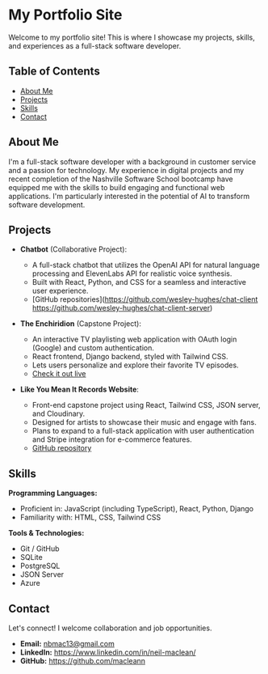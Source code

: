 # My Portfolio Site

Welcome to my portfolio site! This is where I showcase my projects, skills, and experiences as a full-stack software developer.

## Table of Contents
- [About Me](#about-me)
- [Projects](#projects)
- [Skills](#skills)
- [Contact](#contact)

## About Me

I'm a full-stack software developer with a background in customer service and a passion for technology.  My experience in digital projects and my recent completion of the Nashville Software School bootcamp have equipped me with the skills to build engaging and functional web applications. I'm particularly interested in the potential of AI to transform software development.

## Projects

* **Chatbot** (Collaborative Project):
   - A full-stack chatbot that utilizes the OpenAI API for natural language processing and ElevenLabs API for realistic voice synthesis. 
   - Built with React, Python, and CSS for a seamless and interactive user experience. 
   - [GitHub repositories](https://github.com/wesley-hughes/chat-client  https://github.com/wesley-hughes/chat-client-server)

* **The Enchiridion** (Capstone Project):
   - An interactive TV playlisting web application with OAuth login (Google) and custom authentication.
   - React frontend, Django backend, styled with Tailwind CSS.
   - Lets users personalize and explore their favorite TV episodes.
   - [Check it out live](https://enchiridion.tv)

* **Like You Mean It Records Website**:
   - Front-end capstone project using React, Tailwind CSS, JSON server, and Cloudinary.
   - Designed for artists to showcase their music and engage with fans.
   - Plans to expand to a full-stack application with user authentication and Stripe integration for e-commerce features.
   - [GitHub repository](https://github.com/macleann/lymi-capstone) 

## Skills

**Programming Languages:** 
* Proficient in: JavaScript (including TypeScript), React, Python, Django
* Familiarity with: HTML, CSS, Tailwind CSS

**Tools & Technologies:**
* Git / GitHub
* SQLite
* PostgreSQL
* JSON Server
* Azure

## Contact

Let's connect! I welcome collaboration and job opportunities.

* **Email:** nbmac13@gmail.com
* **LinkedIn:** https://www.linkedin.com/in/neil-maclean/
* **GitHub:** https://github.com/macleann 